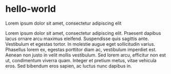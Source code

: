 # hello-world
Lorem ipsum dolor sit amet, consectetur adipiscing elit

Lorem ipsum dolor sit amet, consectetur adipiscing elit. Praesent dapibus lacus ornare arcu maximus eleifend. Suspendisse quis sagittis ante. Vestibulum et egestas tortor. In molestie augue eget sollicitudin varius. Phasellus lorem ex, egestas porttitor diam ac, vestibulum imperdiet est. Aenean non justo in velit mollis vestibulum. Sed lorem arcu, efficitur non est ut, condimentum viverra quam. Integer et pretium metus, vitae vehicula eros. Sed bibendum eros sapien, ac luctus nunc dapibus in.
